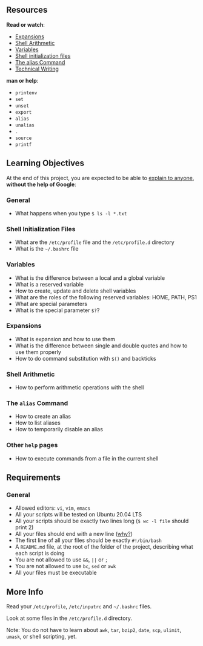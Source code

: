 Resources
---------

**Read or watch**:

*   [Expansions](/rltoken/qvjamZX_aoZmdZOiEapxzw "Expansions")
*   [Shell Arithmetic](/rltoken/CuAnsjJ9mg_y-zBVwmn7mg "Shell Arithmetic")
*   [Variables](/rltoken/vjgJv9-2mvkhoMT05Mk-VA "Variables")
*   [Shell initialization files](/rltoken/0DxDIIG_UpoM7cKGhsuVWw "Shell initialization files")
*   [The alias Command](/rltoken/xiCCKpPNQRbFa1O4kvWgQA "The alias Command")
*   [Technical Writing](/rltoken/Q8zTND7LWon8lD__raFNUw "Technical Writing")

**man or help**:

*   `printenv`
*   `set`
*   `unset`
*   `export`
*   `alias`
*   `unalias`
*   `.`
*   `source`
*   `printf`

Learning Objectives
-------------------

At the end of this project, you are expected to be able to [explain to anyone](/rltoken/CLvZslcIrGNiDBOI9u7HHA "explain to anyone"), **without the help of Google**:

### General

*   What happens when you type `$ ls -l *.txt`

### Shell Initialization Files

*   What are the `/etc/profile` file and the `/etc/profile.d` directory
*   What is the `~/.bashrc` file

### Variables

*   What is the difference between a local and a global variable
*   What is a reserved variable
*   How to create, update and delete shell variables
*   What are the roles of the following reserved variables: HOME, PATH, PS1
*   What are special parameters
*   What is the special parameter `$?`?

### Expansions

*   What is expansion and how to use them
*   What is the difference between single and double quotes and how to use them properly
*   How to do command substitution with `$()` and backticks

### Shell Arithmetic

*   How to perform arithmetic operations with the shell

### The `alias` Command

*   How to create an alias
*   How to list aliases
*   How to temporarily disable an alias

### Other `help` pages

*   How to execute commands from a file in the current shell

Requirements
------------

### General

*   Allowed editors: `vi`, `vim`, `emacs`
*   All your scripts will be tested on Ubuntu 20.04 LTS
*   All your scripts should be exactly two lines long (`$ wc -l file` should print 2)
*   All your files should end with a new line ([why?](http://unix.stackexchange.com/questions/18743/whats-the-point-in-adding-a-new-line-to-the-end-of-a-file/18789))
*   The first line of all your files should be exactly `#!/bin/bash`
*   A `README.md` file, at the root of the folder of the project, describing what each script is doing
*   You are not allowed to use `&&`, `||` or `;`
*   You are not allowed to use `bc`, `sed` or `awk`
*   All your files must be executable

More Info
---------

Read your `/etc/profile`, `/etc/inputrc` and `~/.bashrc` files.

Look at some files in the `/etc/profile.d` directory.

Note: You do not have to learn about `awk`, `tar`, `bzip2`, `date`, `scp`, `ulimit`, `umask`, or shell scripting, yet.